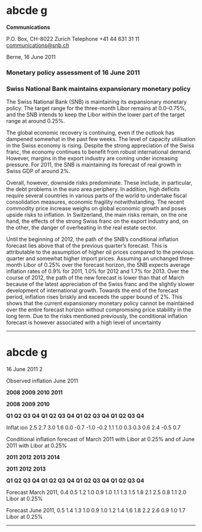 # abcde g

**Communications**


P.O. Box, CH-8022 Zurich
Telephone +41 44 631 31 11
communications@snb.ch

Berne, 16 June 2011

### Monetary policy assessment of 16 June 2011 


### Swiss National Bank maintains expansionary monetary policy

The Swiss National Bank (SNB) is maintaining its expansionary monetary policy. The target
range for the three-month Libor remains at 0.0–0.75%, and the SNB intends to keep the
Libor within the lower part of the target range at around 0.25%.

The global economic recovery is continuing, even if the outlook has dampened somewhat
in the past few weeks. The level of capacity utilisation in the Swiss economy is rising.
Despite the strong appreciation of the Swiss franc, the economy continues to benefit from
robust international demand. However, margins in the export industry are coming under
increasing pressure. For 2011, the SNB is maintaining its forecast of real growth in Swiss
GDP of around 2%.

Overall, however, downside risks predominate. These include, in particular, the debt
problems in the euro area periphery. In addition, high deficits require several countries in
various parts of the world to undertake fiscal consolidation measures, economic fragility
notwithstanding. The recent commodity price increase weighs on global economic growth
and poses upside risks to inflation. In Switzerland, the main risks remain, on the one
hand, the effects of the strong Swiss franc on the export industry and, on the other, the
danger of overheating in the real estate sector.

Until the beginning of 2012, the path of the SNB’s conditional inflation forecast lies
above that of the previous quarter’s forecast. This is attributable to the assumption of
higher oil prices compared to the previous quarter and somewhat higher import prices.
Assuming an unchanged three-month Libor of 0.25% over the forecast horizon, the SNB
expects average inflation rates of 0.9% for 2011, 1.0% for 2012 and 1.7% for 2013. Over
the course of 2012, the path of the new forecast is lower than that of March because of
the latest appreciation of the Swiss franc and the slightly slower development of
international growth. Towards the end of the forecast period, inflation rises briskly and
exceeds the upper bound of 2%. This shows that the current expansionary monetary policy
cannot be maintained over the entire forecast horizon without compromising price
stability in the long term. Due to the risks mentioned previously, the conditional inflation
forecast is however associated with a high level of uncertainty


-----

# abcde g

16 June 2011 2


Observed inflation June 2011

**2008** **2009** **2010** **2011**


**2008** **2009** **2010**


**Q1** **Q2** **Q3** **Q4** **Q1** **Q2** **Q3** **Q4** **Q1** **Q2** **Q3** **Q4** **Q1** **Q2** **Q3** **Q4**

Inflat ion 2.5 2.7 3.0 1.6 0.0 -0.7 -1.0 -0.2 1.1 1.0 0.3 0.3 0.6 2.4 -0.5 0.7


Conditional inflation forecast of March 2011 with Libor at 0.25% and of June 2011 with
Libor at 0.25%


**2011** **2012** **2013** **2014**


**2011** **2012** **2013**


**Q1** **Q2** **Q3** **Q4** **Q1** **Q2** **Q3** **Q4** **Q1** **Q2** **Q3** **Q4** **Q1** **Q2** **Q3** **Q4**

Forecast March 2011,
0.4 0.5 1.2 1.0 0.9 1.0 1.1 1.3 1.5 1.8 2.1 2.5 0.8 1.1 2.0
Libor at 0.25%

Forecast June 2011,
0.5 1.4 1.3 1.0 0.9 1.0 1.2 1.4 1.6 1.8 2.2 2.6 0.9 1.0 1.7
Libor at 0.25%


-----

